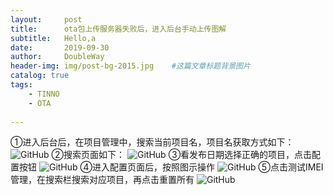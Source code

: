 ```yaml
---
layout:     post                    
title:      ota包上传服务器失败后，进入后台手动上传图解                
subtitle:   Hello,a
date:       2019-09-30            
author:     DoubleWay                      
header-img: img/post-bg-2015.jpg    #这篇文章标题背景图片
catalog: true                       
tags:                               
    - TINNO
    - OTA
    
---
```


①进入后台后，在项目管理中，搜索当前项目名，项目名获取方式如下：
![GitHub](https://upload-images.jianshu.io/upload_images/16808961-4c86e6eec4ef584d.png?imageMogr2/auto-orient/strip%7CimageView2/2/w/1240)
②搜索页面如下：
![GitHub](https://upload-images.jianshu.io/upload_images/16808961-aeda7dc308b317d6.png?imageMogr2/auto-orient/strip%7CimageView2/2/w/1240)
③看发布日期选择正确的项目，点击配置按钮
![GitHub](https://upload-images.jianshu.io/upload_images/16808961-fae9afaa0f0b7f39.png?imageMogr2/auto-orient/strip%7CimageView2/2/w/1240)
④进入配置页面后，按照图示操作
![GitHub](https://upload-images.jianshu.io/upload_images/16808961-cc117047d2b8d0ba.png?imageMogr2/auto-orient/strip%7CimageView2/2/w/1240)
⑤点击测试IMEI管理，在搜索栏搜索对应项目，再点击重置所有
![GitHub](https://upload-images.jianshu.io/upload_images/16808961-5d463c621f95a573.png?imageMogr2/auto-orient/strip%7CimageView2/2/w/1240)

